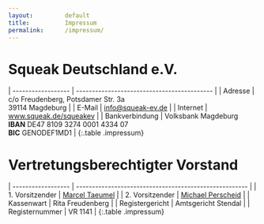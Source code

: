 ```yaml
---
layout:         default
title:          Impressum
permalink:      /impressum/
---
```


# Squeak Deutschland e.V.

| ------------------ | ------------------------------------------- |
| Adresse            | c/o Freudenberg, Potsdamer Str. 3a<br>39114 Magdeburg   |
| E-Mail             | info@squeak-ev.de                           |
| Internet           | www.squeak.de/squeakev                            |
| Bankverbindung     | Volksbank Magdeburg<br>**IBAN** DE47 8109 3274 0001 4334 07<br>**BIC** GENODEF1MD1  |
{:.table .impressum}


# Vertretungsberechtigter Vorstand

| ------------------ | ------------------------------------------------------ |
| 1. Vorsitzender    | [Marcel Taeumel](http://www.taeumel.eu)                |
| 2. Vorsitzender    | [Michael Perscheid](http://www.michaelperscheid.de)    |
| Kassenwart         | Rita Freudenberg                            |
| Registergericht    | Amtsgericht Stendal                         |
| Registernummer     | VR 1141                                     |
{:.table .impressum}
